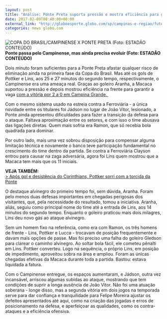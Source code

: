 ```yaml
---
layout: post
title: "Análise: Ponte Preta suporta pressão e mostra eficiência para garantir a vaga"
date: 2017-02-09T08:40:00+00:00
external_link: "http://globoesporte.globo.com/sp/campinas-e-regiao/futebol/times/ponte-preta/noticia/2017/02/analise-ponte-preta-suporta-pressao-e-mostra-eficiencia-para-garantir-vaga.html"
categories: news globo.com
---
```

 ![COPA DO BRASIL/CAMPINENSE X PONTE PRETA (Foto: ESTADÃO CONTEÚDO)](http://s2.glbimg.com/1LMaG0ghCyf7VBwUFTlUkFnwfBc=/31x0:2687x2034/300x230/s.glbimg.com/es/ge/f/original/2017/02/08/tfo20170208002.jpg "COPA DO BRASIL/CAMPINENSE X PONTE PRETA (Foto: ESTADÃO CONTEÚDO)")**Ponte passa pelo Campinense, mas ainda precisa evoluir (Foto: ESTADÃO CONTEÚDO)**

Dois minuto foram suficientes para a Ponte Preta afastar qualquer risco de eliminação ainda na primeira fase da Copa do Brasil. Mas até os gols de Pottker e Lins, aos 25 e 27 minutos do segundo tempo, respectivamente, o Campinense era uma ameaça real.&nbsp;Graças ao goleiro Aranha, a Macaca suportou a pressão e depois mostrou eficiência na frente para garantir a vaga [com a vitória por 2 a 0 em Campina Grande.&nbsp;](http://globoesporte.globo.com/pb/futebol/copa-do-brasil/jogo/08-02-2017/campinense-ponte-preta/)

Com o mesmo sistema usado na estreia contra a Ferroviária - a única novidade entre os titulares foi Jádson no lugar de João Vitor, lesionado, a Ponte ainda apresentou dificuldades para fazer a transição da defesa para o ataque.&nbsp;Faltava aproximação entre os setores, e com isso o time abusava das ligações diretas. Quem mais sofria era Ramon, que só recebia bola quadrada para dominar.

Por outro lado, mais uma vez sobrou disposição para compensar alguma limitação técnica e novamente o banco teve participação fundamental no crescimento do time dentro da partida. Se contra a Ferroviária Clayson entrou para causar na zaga adversária, agora foi Lins quem mostrou que a Macaca tem mais que os 11 iniciais.&nbsp;

**VEJA TAMBÉM:**  
[\>&nbsp;Após gol e desistência do Corinthians, Pottker sorri com a torcida da Ponte](http://globoesporte.globo.com/sp/campinas-e-regiao/futebol/times/ponte-preta/noticia/2017/02/apos-gol-e-desistencia-do-corinthians-pottker-sorri-com-torcida-da-ponte.html)

O destaque alvinegro do primeiro tempo foi, sem dúvida, Aranha. Foram pelo menos duas defesas importantes em chegadas perigosas dos visitantes, que, pela necessidade do resultado, tomou a iniciativa. Aranha, aliás, seguiu como principal nome do time até a entrada de Lins, aos 14 minutos do segundo tempo. Enquanto o goleiro praticou mais dois milagres, Lins deu novo gás ao ataque alvinegro.&nbsp;

Sem um homem fixo na referência, como era com Ramon, os três homens de frente - Lins, Pottker e Lucca - trocavam de posição frequentemente e davam mais opções de passe. Mas foi preciso uma falha do goleiro Gledson para clarear o caminho alvinegro. Ao soltar bola fácil, ele cometeu pênalti em Lins. Pottker converteu. Logo na sequência, o próprio Lins, em posição de impedimento, aproveitou sobra na área e ampliou. Foram as únicas chegadas efetivas da Macaca durante toda a partida. Bastou: estava liquidada a fatura.&nbsp;

Com o Campinense entregue, os espaços aumentaram, e Jádson, outra vez incansável, arriscou algumas subidas ao ataque, mostrando que tem condições de suprir a longa ausência de João Vitor. Não foi uma atuação soberana - longe disso, mas a segunda vitória em dois jogos na temporada serve para dar confiança e tranquilidade para Felipe Moreira ajustar os defeitos apresentados até aqui, como na criação das jogadas e erros de posicionamento na defesa, e aperfeiçoar as qualidades, como os contra-ataques e a eficiência ofensiva.&nbsp;

